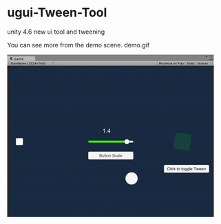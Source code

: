 # ugui-Tween-Tool
unity 4.6 new ui tool and tweening

You can see more from the demo scene.
demo.gif

![](./demo.gif)
